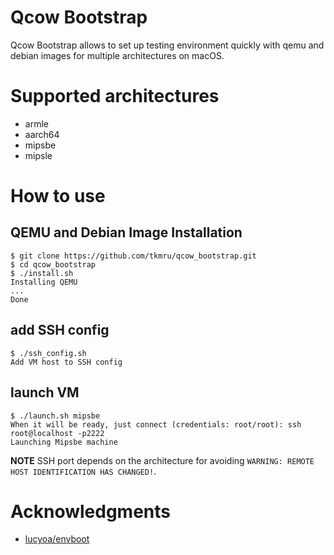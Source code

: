 # Qcow Bootstrap

Qcow Bootstrap allows to set up testing environment quickly with qemu and debian images for multiple architectures on macOS.

# Supported architectures

- armle
- aarch64
- mipsbe
- mipsle

# How to use
## QEMU and Debian Image Installation

```
$ git clone https://github.com/tkmru/qcow_bootstrap.git
$ cd qcow_bootstrap
$ ./install.sh
Installing QEMU
...
Done
```

## add SSH config

```
$ ./ssh_config.sh
Add VM host to SSH config
```

## launch VM

```
$ ./launch.sh mipsbe
When it will be ready, just connect (credentials: root/root): ssh root@localhost -p2222
Launching Mipsbe machine
```

**NOTE** SSH port depends on the architecture for avoiding ```WARNING: REMOTE HOST IDENTIFICATION HAS CHANGED!```.

# Acknowledgments

- [lucyoa/envboot](https://github.com/lucyoa/envboot)
